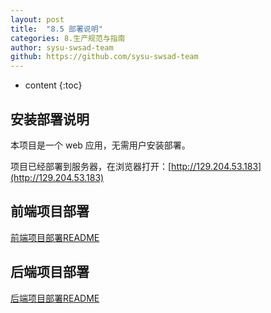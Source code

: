 ```yaml
---
layout: post
title:  "8.5 部署说明"
categories: 8.生产规范与指南
author: sysu-swsad-team
github: https://github.com/sysu-swsad-team
---
```


* content
{:toc}


## 安装部署说明

本项目是一个 web 应用，无需用户安装部署。

项目已经部署到服务器，在浏览器打开：[http://129.204.53.183](http://129.204.53.183)


## 前端项目部署

[前端项目部署README](https://github.com/sysu-swsad-team/niffler-client)


## 后端项目部署

[后端项目部署README](https://github.com/sysu-swsad-team/niffler-client)
